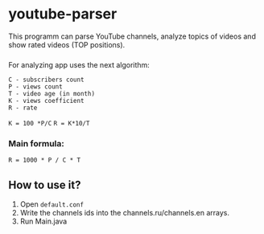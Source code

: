 # youtube-parser

This programm can parse YouTube channels, analyze topics of videos and show rated videos (TOP positions).
###
For analyzing app uses the next algorithm:

```
C - subscribers count
P - views count
T - video age (in month)
K - views coefficient
R - rate
```
``` K = 100 *P/C ``` ``` R = K*10/T ```
### Main formula:
```
R = 1000 * P / C * T
```

## How to use it?
1) Open ```default.conf``` 
2) Write the channels ids into the channels.ru/channels.en arrays.
3) Run Main.java
